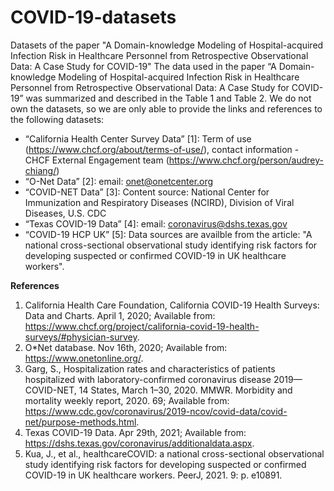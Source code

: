 # COVID-19-datasets
Datasets of the paper "A Domain-knowledge Modeling of Hospital-acquired Infection Risk in Healthcare Personnel from Retrospective Observational Data: A Case Study for COVID-19"
The data used in the paper “A Domain-knowledge Modeling of Hospital-acquired Infection Risk in Healthcare Personnel from Retrospective Observational Data: A Case Study for COVID-19” was summarized and described in the Table 1 and Table 2. We do not own the datasets, so we are only able to provide the links and references to the following datasets:

+ “California Health Center Survey Data” [1]: Term of use (https://www.chcf.org/about/terms-of-use/), contact information - CHCF External Engagement team (https://www.chcf.org/person/audrey-chiang/) 
+ “O-Net Data” [2]: email: onet@onetcenter.org
+ “COVID-NET Data” [3]: Content source: National Center for Immunization and Respiratory Diseases (NCIRD), Division of Viral Diseases, U.S. CDC
+ “Texas COVID-19 Data” [4]: email: coronavirus@dshs.texas.gov
+ “COVID-19 HCP UK” [5]: Data sources are availble from the article: "A national cross-sectional observational study identifying risk factors for developing suspected or confirmed COVID-19 in UK healthcare workers".

**References**

1.	California Health Care Foundation, California COVID-19 Health Surveys: Data and Charts. April 1, 2020; Available from: https://www.chcf.org/project/california-covid-19-health-surveys/#physician-survey.
2.	O*Net database. Nov 16th, 2020; Available from: https://www.onetonline.org/.
3.	Garg, S., Hospitalization rates and characteristics of patients hospitalized with laboratory-confirmed coronavirus disease 2019—COVID-NET, 14 States, March 1–30, 2020. MMWR. Morbidity and mortality weekly report, 2020. 69; Available from: https://www.cdc.gov/coronavirus/2019-ncov/covid-data/covid-net/purpose-methods.html.
4.	Texas COVID-19 Data. Apr 29th, 2021; Available from: https://dshs.texas.gov/coronavirus/additionaldata.aspx.
5.	Kua, J., et al., healthcareCOVID: a national cross-sectional observational study identifying risk factors for developing suspected or confirmed COVID-19 in UK healthcare workers. PeerJ, 2021. 9: p. e10891.
